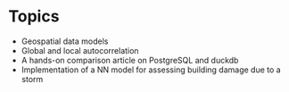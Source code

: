 # Topics

* Geospatial data models
* Global and local autocorrelation 
* A hands-on comparison article on PostgreSQL and duckdb
* Implementation of a NN model for assessing building damage due to a storm
